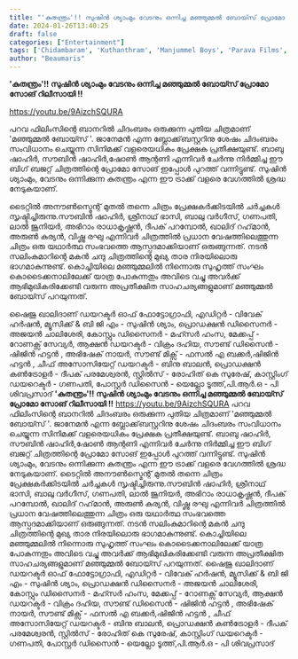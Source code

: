 ```yaml
---
title: "'കുതന്ത്രം'!! സുഷിൻ ശ്യാംമും വേടനും ഒന്നിച്ച മഞ്ഞുമ്മൽ ബോയ്സ് പ്രോമോ സോങ് റിലീസായി !!"
date: 2024-01-26T13:40:25
draft: false
categories: ["Entertainment"]
tags: ['Chidambaram', 'Kuthanthram', 'Manjummel Boys', 'Parava Films', 'Promo Song', 'Sushin Shyam ft. Vedan']
author: "Beaumaris"
---
```


<strong>'കുതന്ത്രം'!! സുഷിൻ ശ്യാംമും വേടനും ഒന്നിച്ച മഞ്ഞുമ്മൽ ബോയ്സ് പ്രോമോ സോങ് റിലീസായി !!</strong>

https://youtu.be/9AizchSQURA

പറവ ഫിലിംസിന്റെ ബാനറിൽ ചിദംബരം ഒരുക്കുന്ന പുതിയ ചിത്രമാണ് 'മഞ്ഞുമ്മൽ ബോയ്സ് '. ജാനേമൻ എന്ന ബ്ലോക്ക്‌ബസ്റ്ററിനു ശേഷം ചിദംബരം സംവിധാനം ചെയ്യുന്ന സിനിമക്ക് വളരെയധികം പ്രേക്ഷക പ്രതീക്ഷയുണ്ട്. ബാബു ഷാഹിർ, സൗബിൻ ഷാഹിർ,ഷോൺ ആന്റണി എന്നിവർ ചേർന്നു നിർമ്മിച്ച ഈ ബിഗ് ബജറ്റ്‌ ചിത്രത്തിന്റെ പ്രോമോ സോങ് ഇപ്പോൾ പുറത്ത് വന്നിട്ടുണ്ട്. സുഷിൻ ശ്യാംമും, വേടനും ഒന്നിക്കുന്ന കുതന്ത്രം എന്ന ഈ ട്രാക്ക് വളരെ വേഗത്തിൽ ശ്രദ്ധ നേടുകയാണ്.

ടൈറ്റിൽ അനൗൺസ്മെന്റ് മുതൽ തന്നെ ചിത്രം പ്രേക്ഷകർക്കിടയിൽ ചർച്ചകൾ സൃഷ്ടിച്ചിരുന്നു.സൗബിൻ ഷാഹിർ, ശ്രീനാഥ് ഭാസി, ബാലു വർഗീസ്, ഗണപതി, ലാൽ ജൂനിയർ, അഭിറാം രാധാകൃഷ്ണൻ, ദീപക് പറമ്പോൽ, ഖാലിദ് റഹ്‌മാൻ, അരുൺ കുര്യൻ, വിഷ്ണു രഘു എന്നിവർ ചിത്രത്തിൽ പ്രധാന വേഷത്തിലെത്തുന്ന ചിത്രം ഒരു യഥാർത്ഥ സംഭവത്തെ ആസ്പദമാക്കിയാണ് ഒരുങ്ങുന്നത്. നടൻ സലിംകുമാറിന്റെ മകൻ ചന്ദു ചിത്രത്തിന്റെ മുഖ്യ താര നിരയിലൊരു ഭാഗമാകുന്നുണ്ട്. കൊച്ചിയിലെ മഞ്ഞുമ്മലിൽ നിന്നൊരു സുഹൃത്ത് സംഘം കൊടൈക്കനാലിലേക്ക് യാത്ര പോകുന്നതും അവിടെ വച്ചു അവർക്ക് ആഭിമുഖികരിക്കേണ്ടി വരുന്ന അപ്രതീക്ഷിത സാഹചര്യങ്ങളുമാണ് മഞ്ഞുമ്മൽ ബോയ്സ് പറയുന്നത്.

ഷൈജു ഖാലിദാണ് ഡയറക്ടർ ഓഫ് ഫോട്ടോഗ്രാഫി, എഡിറ്റർ - വിവേക് ഹർഷൻ, മ്യൂസിക്ക് &amp; ബി ജി എം - സുഷിൻ ശ്യാം, പ്രൊഡക്ഷൻ ഡിസൈനർ - അജയൻ ചാലിശേരി, കോസ്റ്റും ഡിസൈനർ - മഹ്സർ ഹംസ, മേക്കപ്പ് - റോണക്സ് സേവ്യർ, ആക്ഷൻ ഡയറക്ടർ - വിക്രം ദഹിയ, സൗണ്ട് ഡിസൈൻ - ഷിജിൻ ഹട്ടൻ , അഭിഷേക് നായർ, സൗണ്ട് മിക്സ് - ഫസൽ എ ബക്കർ,ഷിജിൻ ഹട്ടൻ , ചീഫ് അസോസിയേറ്റ് ഡയറക്ടർ - ബിനു ബാലൻ, പ്രൊഡക്ഷൻ കൺട്രോളർ - ദീപക് പരമേശ്വരൻ, സ്റ്റിൽസ് - രോഹിത് കെ സുരേഷ്, കാസ്റ്റിംഗ് ഡയറെക്ടർ - ഗണപതി, പോസ്റ്റർ ഡിസൈൻ - യെല്ലോ ടൂത്ത്,പി.ആർ.ഒ - പി ശിവപ്രസാദ്
**'കുതന്ത്രം'!! സുഷിൻ ശ്യാംമും വേടനും ഒന്നിച്ച മഞ്ഞുമ്മൽ ബോയ്സ് പ്രോമോ സോങ് റിലീസായി !!** https://youtu.be/9AizchSQURA പറവ ഫിലിംസിന്റെ ബാനറിൽ ചിദംബരം ഒരുക്കുന്ന പുതിയ ചിത്രമാണ് 'മഞ്ഞുമ്മൽ ബോയ്സ് '. ജാനേമൻ എന്ന ബ്ലോക്ക്‌ബസ്റ്ററിനു ശേഷം ചിദംബരം സംവിധാനം ചെയ്യുന്ന സിനിമക്ക് വളരെയധികം പ്രേക്ഷക പ്രതീക്ഷയുണ്ട്. ബാബു ഷാഹിർ, സൗബിൻ ഷാഹിർ,ഷോൺ ആന്റണി എന്നിവർ ചേർന്നു നിർമ്മിച്ച ഈ ബിഗ് ബജറ്റ്‌ ചിത്രത്തിന്റെ പ്രോമോ സോങ് ഇപ്പോൾ പുറത്ത് വന്നിട്ടുണ്ട്. സുഷിൻ ശ്യാംമും, വേടനും ഒന്നിക്കുന്ന കുതന്ത്രം എന്ന ഈ ട്രാക്ക് വളരെ വേഗത്തിൽ ശ്രദ്ധ നേടുകയാണ്. ടൈറ്റിൽ അനൗൺസ്മെന്റ് മുതൽ തന്നെ ചിത്രം പ്രേക്ഷകർക്കിടയിൽ ചർച്ചകൾ സൃഷ്ടിച്ചിരുന്നു.സൗബിൻ ഷാഹിർ, ശ്രീനാഥ് ഭാസി, ബാലു വർഗീസ്, ഗണപതി, ലാൽ ജൂനിയർ, അഭിറാം രാധാകൃഷ്ണൻ, ദീപക് പറമ്പോൽ, ഖാലിദ് റഹ്‌മാൻ, അരുൺ കുര്യൻ, വിഷ്ണു രഘു എന്നിവർ ചിത്രത്തിൽ പ്രധാന വേഷത്തിലെത്തുന്ന ചിത്രം ഒരു യഥാർത്ഥ സംഭവത്തെ ആസ്പദമാക്കിയാണ് ഒരുങ്ങുന്നത്. നടൻ സലിംകുമാറിന്റെ മകൻ ചന്ദു ചിത്രത്തിന്റെ മുഖ്യ താര നിരയിലൊരു ഭാഗമാകുന്നുണ്ട്. കൊച്ചിയിലെ മഞ്ഞുമ്മലിൽ നിന്നൊരു സുഹൃത്ത് സംഘം കൊടൈക്കനാലിലേക്ക് യാത്ര പോകുന്നതും അവിടെ വച്ചു അവർക്ക് ആഭിമുഖികരിക്കേണ്ടി വരുന്ന അപ്രതീക്ഷിത സാഹചര്യങ്ങളുമാണ് മഞ്ഞുമ്മൽ ബോയ്സ് പറയുന്നത്. ഷൈജു ഖാലിദാണ് ഡയറക്ടർ ഓഫ് ഫോട്ടോഗ്രാഫി, എഡിറ്റർ - വിവേക് ഹർഷൻ, മ്യൂസിക്ക് & ബി ജി എം - സുഷിൻ ശ്യാം, പ്രൊഡക്ഷൻ ഡിസൈനർ - അജയൻ ചാലിശേരി, കോസ്റ്റും ഡിസൈനർ - മഹ്സർ ഹംസ, മേക്കപ്പ് - റോണക്സ് സേവ്യർ, ആക്ഷൻ ഡയറക്ടർ - വിക്രം ദഹിയ, സൗണ്ട് ഡിസൈൻ - ഷിജിൻ ഹട്ടൻ , അഭിഷേക് നായർ, സൗണ്ട് മിക്സ് - ഫസൽ എ ബക്കർ,ഷിജിൻ ഹട്ടൻ , ചീഫ് അസോസിയേറ്റ് ഡയറക്ടർ - ബിനു ബാലൻ, പ്രൊഡക്ഷൻ കൺട്രോളർ - ദീപക് പരമേശ്വരൻ, സ്റ്റിൽസ് - രോഹിത് കെ സുരേഷ്, കാസ്റ്റിംഗ് ഡയറെക്ടർ - ഗണപതി, പോസ്റ്റർ ഡിസൈൻ - യെല്ലോ ടൂത്ത്,പി.ആർ.ഒ - പി ശിവപ്രസാദ്
